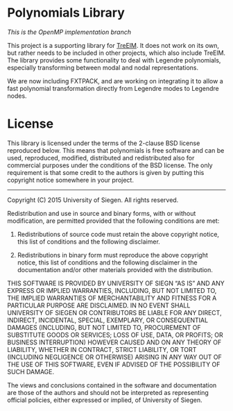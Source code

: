 Polynomials Library
===================

*This is the OpenMP implementation branch*

This project is a supporting library for [TreElM](https://bitbucket.org/apesteam/treelm).
It does not work on its own, but rather needs to be included in
other projects, which also include TreElM.
The library provides some functionality to deal with Legendre polynomials,
especially transforming between modal and nodal representations.

We are now including FXTPACK, and are working on integrating it to allow a
fast polynomial transformation directly from Legendre modes to Legendre nodes.

License
=======

This library is licensed under the terms of the 2-clause BSD license reproduced below.
This means that polynomials is free software and can be used, reproduced, modified,
distributed and redistributed also for commercial purposes under the conditions
of the BSD license.
The only requirement is that some credit to the authors is given by putting this
copyright notice somewhere in your project.


---
Copyright (C) 2015 University of Siegen.
All rights reserved.
 
Redistribution and use in source and binary forms, with or without modification,
are permitted provided that the following conditions are met:
 
1. Redistributions of source code must retain the above copyright notice, this
list of conditions and the following disclaimer.
 
2. Redistributions in binary form must reproduce the above copyright notice,
this list of conditions and the following disclaimer in the documentation and/or
other materials provided with the distribution.
 
THIS SOFTWARE IS PROVIDED BY UNIVERSITY OF SIEGN “AS IS” AND ANY EXPRESS OR
IMPLIED WARRANTIES, INCLUDING, BUT NOT LIMITED TO, THE IMPLIED WARRANTIES OF
MERCHANTABILITY AND FITNESS FOR A PARTICULAR PURPOSE ARE DISCLAIMED. IN NO EVENT
SHALL UNIVERSITY OF SIEGEN OR CONTRIBUTORS BE LIABLE FOR ANY DIRECT,
INDIRECT, INCIDENTAL, SPECIAL, EXEMPLARY, OR CONSEQUENTIAL DAMAGES (INCLUDING,
BUT NOT LIMITED TO, PROCUREMENT OF SUBSTITUTE GOODS OR SERVICES; LOSS OF USE,
DATA, OR PROFITS; OR BUSINESS INTERRUPTION) HOWEVER CAUSED AND ON ANY THEORY OF
LIABILITY, WHETHER IN CONTRACT, STRICT LIABILITY, OR TORT (INCLUDING NEGLIGENCE
OR OTHERWISE) ARISING IN ANY WAY OUT OF THE USE OF THIS SOFTWARE, EVEN IF
ADVISED OF THE POSSIBILITY OF SUCH DAMAGE.
 
The views and conclusions contained in the software and documentation are those
of the authors and should not be interpreted as representing official policies,
either expressed or implied, of University of Siegen.
